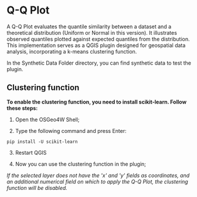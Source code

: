 # Q-Q Plot
A Q-Q Plot evaluates the quantile similarity between a dataset and a theoretical distribution (Uniform or Normal in this version). It illustrates observed quantiles plotted against expected quantiles from the distribution. This implementation serves as a QGIS plugin designed for geospatial data analysis, incorporating a k-means clustering function.

In the Synthetic Data Folder directory, you can find synthetic data to test the plugin.


## Clustering function
**To enable the clustering function, you need to install scikit-learn. Follow these steps:**

1. Open the OSGeo4W Shell;

2. Type the following command and press Enter:

`pip install -U scikit-learn`

3. Restart QGIS

4. Now you can use the clustering function in the plugin;
   
*If the selected layer does not have the 'x' and 'y' fields as coordinates, and an additional numerical field on which to apply the Q-Q Plot, the clustering function will be disabled.*
